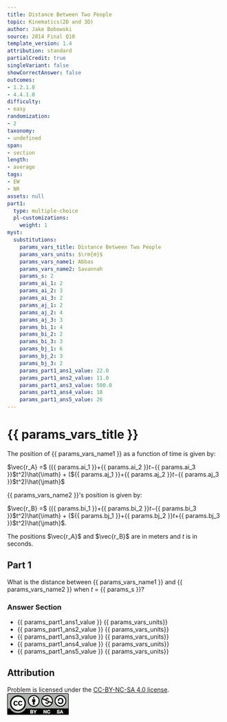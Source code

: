 ```yaml
---
title: Distance Between Two People
topic: Kinematics(2D and 3D)
author: Jake Bobowski
source: 2014 Final Q10
template_version: 1.4
attribution: standard
partialCredit: true
singleVariant: false
showCorrectAnswer: false
outcomes:
- 1.2.1.0
- 4.4.1.0
difficulty:
- easy
randomization:
- 2
taxonomy:
- undefined
span:
- section
length:
- average
tags:
- EW
- NR
assets: null
part1:
  type: multiple-choice
  pl-customizations:
    weight: 1
myst:
  substitutions:
    params_vars_title: Distance Between Two People
    params_vars_units: $\rm{m}$
    params_vars_name1: Abbas
    params_vars_name2: Savannah
    params_s: 2
    params_ai_1: 2
    params_ai_2: 3
    params_ai_3: 2
    params_aj_1: 2
    params_aj_2: 4
    params_aj_3: 3
    params_bi_1: 4
    params_bi_2: 2
    params_bi_3: 3
    params_bj_1: 6
    params_bj_2: 3
    params_bj_3: 2
    params_part1_ans1_value: 22.0
    params_part1_ans2_value: 11.0
    params_part1_ans3_value: 500.0
    params_part1_ans4_value: 18
    params_part1_ans5_value: 26
---
```

# {{ params_vars_title }}
The position of {{ params_vars_name1 }} as a function of time is given by:

$\vec{r_A} =$ ({{ params.ai_1 }}$+${{ params.ai_2 }}$t-${{ params.ai_3 }}$t^2)\hat{\imath} + (${{ params.aj_1 }}$+${{ params.aj_2 }}$t-${{ params.aj_3 }}$t^2)\hat{\jmath}$

{{ params_vars_name2 }}'s position is given by:

$\vec{r_B} =$ ({{ params.bi_1 }}$+${{ params.bi_2 }}$t-${{ params.bi_3 }}$t^2)\hat{\imath} + (${{ params.bj_1 }}$+${{ params.bj_2 }}$t+${{ params.bj_3 }}$t^2)\hat{\jmath}$.

The positions $\vec{r_A}$ and $\vec{r_B}$ are in meters and $t$ is in seconds.

## Part 1

What is the distance between {{ params_vars_name1 }} and {{ params_vars_name2 }} when $t$ = {{ params_s }}?

### Answer Section

- {{ params_part1_ans1_value }} {{ params_vars_units}}
- {{ params_part1_ans2_value }} {{ params_vars_units}}
- {{ params_part1_ans3_value }} {{ params_vars_units}}
- {{ params_part1_ans4_value }} {{ params_vars_units}}
- {{ params_part1_ans5_value }} {{ params_vars_units}}

## Attribution

Problem is licensed under the [CC-BY-NC-SA 4.0 license](https://creativecommons.org/licenses/by-nc-sa/4.0/).<br> ![The Creative Commons 4.0 license requiring attribution-BY, non-commercial-NC, and share-alike-SA license.](https://raw.githubusercontent.com/firasm/bits/master/by-nc-sa.png)